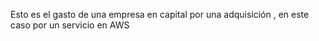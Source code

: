 Esto es el gasto de una empresa en capital por una adquisición , en este caso por un servicio en AWS